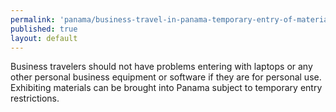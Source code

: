 ```yaml
---
permalink: 'panama/business-travel-in-panama-temporary-entry-of-materials-and-personal-belongings.html'
published: true
layout: default
---
```

Business travelers should not have problems entering with laptops or any other personal business equipment or software if they are for personal use. Exhibiting materials can be brought into Panama subject to temporary entry restrictions.
